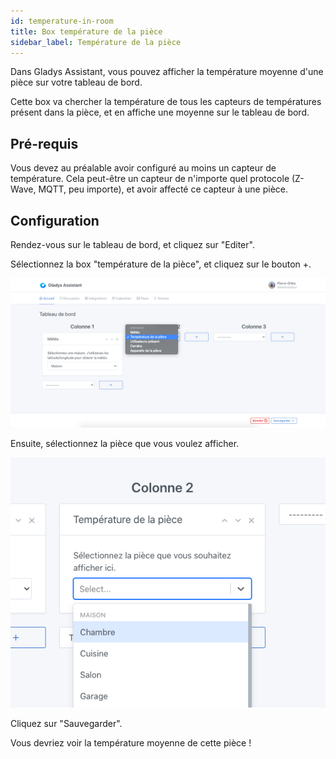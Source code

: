 ```yaml
---
id: temperature-in-room
title: Box température de la pièce
sidebar_label: Température de la pièce
---
```


Dans Gladys Assistant, vous pouvez afficher la température moyenne d'une pièce sur votre tableau de bord.

Cette box va chercher la température de tous les capteurs de températures présent dans la pièce, et en affiche une moyenne sur le tableau de bord.

## Pré-requis

Vous devez au préalable avoir configuré au moins un capteur de température. Cela peut-être un capteur de n'importe quel protocole (Z-Wave, MQTT, peu importe), et avoir affecté ce capteur à une pièce.

## Configuration

Rendez-vous sur le tableau de bord, et cliquez sur "Editer".

Sélectionnez la box "température de la pièce", et cliquez sur le bouton +.

![Ajouter la box température à Gladys](../../static/img/docs/dashboard/temperature-in-room/select-box.png)

Ensuite, sélectionnez la pièce que vous voulez afficher.

![Sélectionnez la pièce à afficher](../../static/img/docs/dashboard/temperature-in-room/select-room.png)

Cliquez sur "Sauvegarder".

Vous devriez voir la température moyenne de cette pièce !
